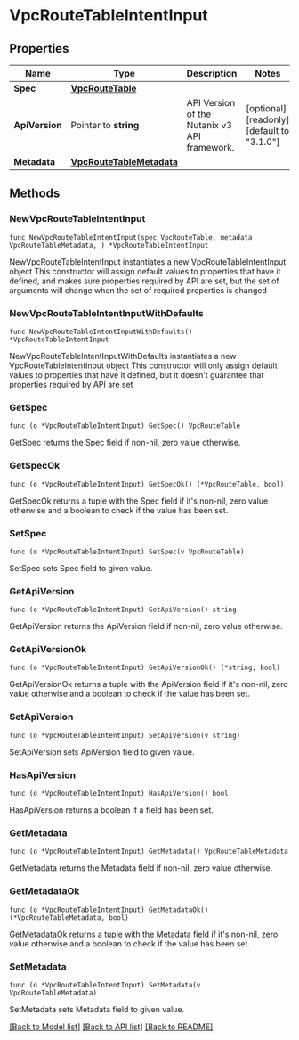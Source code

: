 # VpcRouteTableIntentInput

## Properties

Name | Type | Description | Notes
------------ | ------------- | ------------- | -------------
**Spec** | [**VpcRouteTable**](VpcRouteTable.md) |  | 
**ApiVersion** | Pointer to **string** | API Version of the Nutanix v3 API framework. | [optional] [readonly] [default to "3.1.0"]
**Metadata** | [**VpcRouteTableMetadata**](VpcRouteTableMetadata.md) |  | 

## Methods

### NewVpcRouteTableIntentInput

`func NewVpcRouteTableIntentInput(spec VpcRouteTable, metadata VpcRouteTableMetadata, ) *VpcRouteTableIntentInput`

NewVpcRouteTableIntentInput instantiates a new VpcRouteTableIntentInput object
This constructor will assign default values to properties that have it defined,
and makes sure properties required by API are set, but the set of arguments
will change when the set of required properties is changed

### NewVpcRouteTableIntentInputWithDefaults

`func NewVpcRouteTableIntentInputWithDefaults() *VpcRouteTableIntentInput`

NewVpcRouteTableIntentInputWithDefaults instantiates a new VpcRouteTableIntentInput object
This constructor will only assign default values to properties that have it defined,
but it doesn't guarantee that properties required by API are set

### GetSpec

`func (o *VpcRouteTableIntentInput) GetSpec() VpcRouteTable`

GetSpec returns the Spec field if non-nil, zero value otherwise.

### GetSpecOk

`func (o *VpcRouteTableIntentInput) GetSpecOk() (*VpcRouteTable, bool)`

GetSpecOk returns a tuple with the Spec field if it's non-nil, zero value otherwise
and a boolean to check if the value has been set.

### SetSpec

`func (o *VpcRouteTableIntentInput) SetSpec(v VpcRouteTable)`

SetSpec sets Spec field to given value.


### GetApiVersion

`func (o *VpcRouteTableIntentInput) GetApiVersion() string`

GetApiVersion returns the ApiVersion field if non-nil, zero value otherwise.

### GetApiVersionOk

`func (o *VpcRouteTableIntentInput) GetApiVersionOk() (*string, bool)`

GetApiVersionOk returns a tuple with the ApiVersion field if it's non-nil, zero value otherwise
and a boolean to check if the value has been set.

### SetApiVersion

`func (o *VpcRouteTableIntentInput) SetApiVersion(v string)`

SetApiVersion sets ApiVersion field to given value.

### HasApiVersion

`func (o *VpcRouteTableIntentInput) HasApiVersion() bool`

HasApiVersion returns a boolean if a field has been set.

### GetMetadata

`func (o *VpcRouteTableIntentInput) GetMetadata() VpcRouteTableMetadata`

GetMetadata returns the Metadata field if non-nil, zero value otherwise.

### GetMetadataOk

`func (o *VpcRouteTableIntentInput) GetMetadataOk() (*VpcRouteTableMetadata, bool)`

GetMetadataOk returns a tuple with the Metadata field if it's non-nil, zero value otherwise
and a boolean to check if the value has been set.

### SetMetadata

`func (o *VpcRouteTableIntentInput) SetMetadata(v VpcRouteTableMetadata)`

SetMetadata sets Metadata field to given value.



[[Back to Model list]](../README.md#documentation-for-models) [[Back to API list]](../README.md#documentation-for-api-endpoints) [[Back to README]](../README.md)


